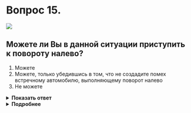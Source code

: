 # Вопрос 15.

![](https://s.drom.ru/i24228/pdd/tickets/2016/1543885412.jpg)

## Можете ли Вы в данной ситуации приступить к повороту налево?

1. Можете
2. Можете, только убедившись в том, что не создадите помех встречному автомобилю, выполняющему поворот налево
3. Не можете

<details>
<summary><b>Показать ответ</b></summary>
Правильный ответ: 2
</details>
<details>
<summary><b>Подробнее</b></summary>
Перекрёсток неравнозначный. Транспортные средства, находящиеся на главной дороге, имеют преимущество. Но так как Ваша траектория движения не пересекается с грузовиком, можете совершить движение через перекрёсток одновременно, при этом Вы должны учитывать преимущество грузовика, т.е. не создавать ему помех.
(«Дорожные знаки», пункты 1.2 термин «Уступить дорогу», 13.9 ПДД)
</details>